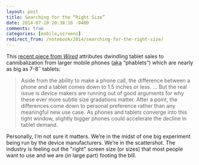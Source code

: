 ```yaml
---
layout: post
title: Searching for the “Right Size”
date: 2014-07-10 20:38:16 -0400
comments: true
categories: [mobile,screens]
redirect_from: /notebook/2014/searching-for-the-right-size/
---
```


This [recent piece from <cite>Wired</cite>](http://www.wired.com/2014/07/what-a-stalling-tablet-market-says-about-our-search-for-the-perfect-screen/) attributes dwindling tablet sales to cannibalization from larger mobile phones (<abbr title="also known as">aka</abbr> “phablets”) which are nearly as big as 7-8˝ tablets:

> Aside from the ability to make a phone call, the difference between a phone and a tablet comes down to 1.5 inches or less. … But the real issue is device makers are running out of good arguments for why these ever more subtle size gradations matter. After a point, the differences come down to personal preference rather than any meaningful new use case. As phones and tablets converge into this tight window, slightly bigger phones could accelerate the decline in tablet demand.

Personally, I’m not sure it matters. We’re in the midst of one big experiment being run by the device manufacturers. We’re in the scattershot. The industry is feeling out the "right" screen size (or sizes) that most people want to use and we are (in large part) footing the bill.